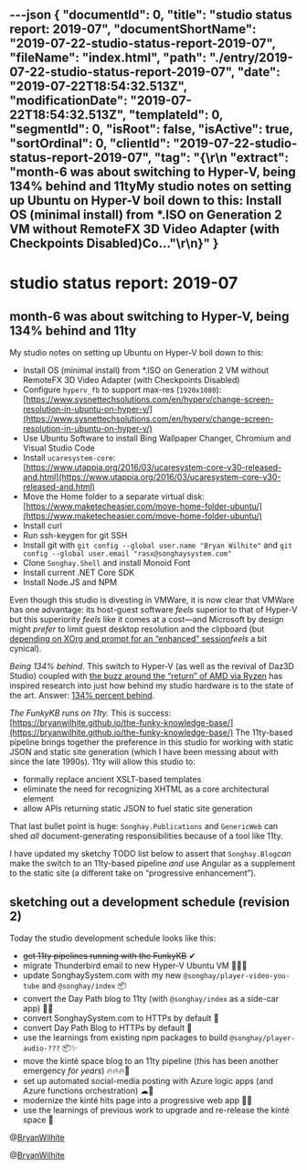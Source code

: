 ---json
{
  "documentId": 0,
  "title": "studio status report: 2019-07",
  "documentShortName": "2019-07-22-studio-status-report-2019-07",
  "fileName": "index.html",
  "path": "./entry/2019-07-22-studio-status-report-2019-07",
  "date": "2019-07-22T18:54:32.513Z",
  "modificationDate": "2019-07-22T18:54:32.513Z",
  "templateId": 0,
  "segmentId": 0,
  "isRoot": false,
  "isActive": true,
  "sortOrdinal": 0,
  "clientId": "2019-07-22-studio-status-report-2019-07",
  "tag": "{\r\n  \"extract\": \"month-6 was about switching to Hyper-V, being 134% behind and 11tyMy studio notes on setting up Ubuntu on Hyper-V boil down to this: Install OS (minimal install) from *.ISO on Generation 2 VM without RemoteFX 3D Video Adapter (with Checkpoints Disabled)Co...\"\r\n}"
}
---

# studio status report: 2019-07

## month-6 was about switching to Hyper-V, being 134% behind and 11ty

My studio notes on setting up Ubuntu on Hyper-V boil down to this:

* Install OS (minimal install) from *.ISO on Generation 2 VM without RemoteFX 3D Video Adapter (with Checkpoints Disabled)
* Configure `hyperv_fb` to support max-res (`1920x1080`): [https://www.sysnettechsolutions.com/en/hyperv/change-screen-resolution-in-ubuntu-on-hyper-v/](https://www.sysnettechsolutions.com/en/hyperv/change-screen-resolution-in-ubuntu-on-hyper-v/)
* Use Ubuntu Software to install Bing Wallpaper Changer, Chromium and Visual Studio Code
* Install `ucaresystem-core`: [https://www.utappia.org/2016/03/ucaresystem-core-v30-released-and.html](https://www.utappia.org/2016/03/ucaresystem-core-v30-released-and.html)
* Move the Home folder to a separate virtual disk: [https://www.maketecheasier.com/move-home-folder-ubuntu/](https://www.maketecheasier.com/move-home-folder-ubuntu/)
* Install curl
* Run ssh-keygen for git SSH
* Install git with `git config --global user.name "Bryan Wilhite"` and `git config --global user.email "rasx@songhaysystem.com"`
* Clone `Songhay.Shell` and install Monoid Font
* Install current .NET Core SDK
* Install Node.JS and NPM

Even though this studio is divesting in VMWare, it is now clear that VMWare has one advantage: its host-guest software *feels* superior to that of Hyper-V but this superiority *feels* like it comes at a cost—and Microsoft by design might *prefer* to limit guest desktop resolution and the clipboard (but [depending on XOrg and prompt for an “enhanced” session](https://www.tenforums.com/virtualization/127999-hyper-v-windows-linux-rdc-rdp-no-connection-after-xorg-loging.html)*feels* a bit cynical).

*Being 134% behind.* This switch to Hyper-V (as well as the revival of Daz3D Studio) coupled with [the buzz around the “return” of AMD via Ryzen](https://www.youtube.com/watch?v=0GjSiLbCtHU) has inspired research into just how behind my studio hardware is to the state of the art. Answer: [134% percent behind](https://cpu.userbenchmark.com/Compare/AMD-Ryzen-7-2700X-vs-AMD-Phenom-II-X6-1055T/3958vs2003).

*The FunkyKB runs on 11ty.* This is success: [https://bryanwilhite.github.io/the-funky-knowledge-base/](https://bryanwilhite.github.io/the-funky-knowledge-base/) The 11ty-based pipeline brings together the preference in this studio for working with static JSON and static site generation (which I have been messing about with since the late 1990s). 11ty will allow this studio to:

* formally replace ancient XSLT-based templates
* eliminate the need for recognizing XHTML as a core architectural element
* allow APIs returning static JSON to fuel static site generation

That last bullet point is huge: `Songhay.Publications` and `GenericWeb` can shed *all* document-generating responsibilities because of a tool like 11ty.

I have updated my sketchy TODO list below to assert that `Songhay.Blog`*can* make the switch to an 11ty-based pipeline *and* use Angular as a supplement to the static site (a different take on “progressive enhancement”).

## sketching out a development schedule (revision 2)

Today the studio development schedule looks like this:

* <del>get 11ty pipelines running with the FunkyKB</del> ✔
* migrate Thunderbird email to new Hyper-V Ubuntu VM 🚜🚛🚛
* update SonghaySystem.com with my new `@songhay/player-video-you-tube` and `@songhay/index` 📦
* convert the Day Path blog to 11ty (with `@songhay/index` as a side-car app) 💪💡
* convert SonghaySystem.com to HTTPs by default 🔐
* convert Day Path Blog to HTTPs by default 🔐
* use the learnings from existing npm packages to build `@songhay/player-audio-???` 📦✨
* move the kinté space blog to an 11ty pipeline (this has been another emergency *for years*) 🔥🔥🔥😬
* set up automated social-media posting with Azure logic apps (and Azure functions orchestration) ☁🤖
* modernize the kinté hits page into a progressive web app 💄✨
* use the learnings of previous work to upgrade and re-release the kinté space 🚀

@[BryanWilhite](https://twitter.com/bryanwilhite)

@[BryanWilhite](https://twitter.com/BryanWilhite)
